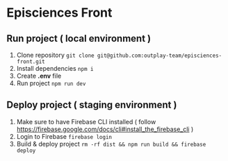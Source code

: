 # Episciences Front

## Run project ( local environment )

1. Clone repository `git clone git@github.com:outplay-team/episciences-front.git`
2. Install dependencies `npm i`
3. Create **.env** file
4. Run project `npm run dev`

## Deploy project ( staging environment )

1. Make sure to have Firebase CLI installed ( follow https://firebase.google.com/docs/cli#install_the_firebase_cli )
2. Login to Firebase `firebase login`
3. Build & deploy project `rm -rf dist && npm run build && firebase deploy`